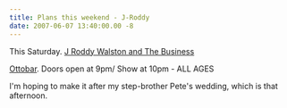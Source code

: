 ```yaml
---
title: Plans this weekend - J-Roddy
date: 2007-06-07 13:40:00.00 -8
---
```

This Saturday. [J Roddy Walston and The Business](http://www.jroddy.net/)

[Ottobar](http://www.theottobar.com/index.cfm?action=events). Doors open at 9pm/ Show at 10pm - ALL AGES

I'm hoping to make it after my step-brother Pete's wedding, which is that afternoon.